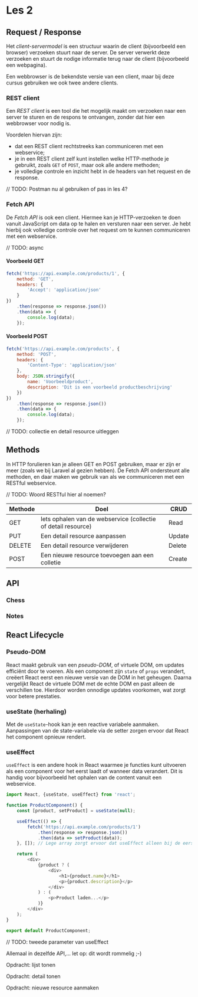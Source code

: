 # Les 2

## Request / Response

Het *client-servermodel* is een structuur waarin de client (bijvoorbeeld een browser) verzoeken stuurt
naar de server. De server verwerkt deze verzoeken en stuurt de nodige informatie terug naar de client (bijvoorbeeld een
webpagina).

Een webbrowser is de bekendste versie van een client, maar bij deze cursus gebruiken we ook twee andere clients.

### REST client

Een *REST client* is een tool die het mogelijk maakt om verzoeken naar een server te sturen en de respons te ontvangen,
zonder dat hier een webbrowser voor nodig is.

Voordelen hiervan zijn:

* dat een REST client rechtstreeks kan communiceren met een webservice;
* je in een REST client zelf kunt instellen welke HTTP-methode je gebruikt, zoals `GET` of `POST`, maar ook alle andere
  methoden;
* je volledige controle en inzicht hebt in de headers van het request en de response.

// TODO: Postman nu al gebruiken of pas in les 4?

### Fetch API

De *Fetch API* is ook een client. Hiermee kan je HTTP-verzoeken te doen vanuit JavaScript om data op te halen
en versturen naar een server.
Je hebt hierbij ook volledige controle over het request om te kunnen communiceren met een webservice.

// TODO: async

#### Voorbeeld GET

```javascript
fetch('https://api.example.com/products/1', {
    method: 'GET',
    headers: {
        'Accept': 'application/json'
    }
})
    .then(response => response.json())
    .then(data => {
        console.log(data);
    });
```

#### Voorbeeld POST

```javascript
fetch('https://api.example.com/products', {
    method: 'POST',
    headers: {
        'Content-Type': 'application/json'
    },
    body: JSON.stringify({
        name: 'Voorbeeldproduct',
        description: 'Dit is een voorbeeld productbeschrijving'
    })
})
    .then(response => response.json())
    .then(data => {
        console.log(data);
    });
```

// TODO: collectie en detail resource uitleggen

## Methods

In HTTP forulieren kan je alleen GET en POST gebruiken, maar er zijn er meer (zoals we bij Laravel al gezien hebben).
De Fetch API ondersteunt alle methoden, en daar maken we gebruik van als we communiceren met een RESTful webservice.

// TODO: Woord RESTful hier al noemen?

| Methode | Doel                                                          | CRUD   | 
|---------|---------------------------------------------------------------|--------|
| GET     | Iets ophalen van de webservice (collectie of detail resource) | Read   |
| PUT     | Een detail resource aanpassen                                 | Update |
| DELETE  | Een detail resource verwijderen                               | Delete |
| POST    | Een nieuwe resource toevoegen aan een colletie                | Create |

## API

### Chess

### Notes

## React Lifecycle

### Pseudo-DOM

React maakt gebruik van een *pseudo-DOM*, of virtuele DOM, om updates efficiënt door te voeren. Als een component zijn
`state` of `props` verandert, creëert React eerst een nieuwe versie van de DOM in het
geheugen. Daarna vergelijkt React de virtuele DOM met de echte DOM en past alleen de verschillen toe. Hierdoor
worden onnodige updates voorkomen, wat zorgt voor betere prestaties.

### useState (herhaling)

Met de `useState`-hook kan je een reactive variabele aanmaken. Aanpassingen van de state-variabele via de setter zorgen
ervoor dat React het component opnieuw rendert.

### useEffect

`useEffect` is een andere hook in React waarmee je functies kunt uitvoeren als een component voor het eerst laadt
of wanneer data verandert. Dit is handig voor bijvoorbeeld het ophalen van de content vanuit een webservice.

```javascript
import React, {useState, useEffect} from 'react';

function ProductComponent() {
    const [product, setProduct] = useState(null);

    useEffect(() => {
        fetch('https://api.example.com/products/1')
            .then(response => response.json())
            .then(data => setProduct(data));
    }, []); // Lege array zorgt ervoor dat useEffect alleen bij de eerste render wordt uitgevoerd.

    return (
        <div>
            {product ? (
                <div>
                    <h1>{product.name}</h1>
                    <p>{product.description}</p>
                </div>
            ) : (
                <p>Product laden...</p>
            )}
        </div>
    );
}

export default ProductComponent;
```

// TODO: tweede parameter van useEffect

Allemaal in dezelfde API,... let op: dit wordt rommelig ;-)

Opdracht: lijst tonen

Opdracht: detail tonen

Opdracht: nieuwe resource aanmaken
